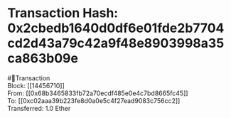 
Transaction Hash: 0x2cbedb1640d0df6e01fde2b7704cd2d43a79c42a9f48e8903998a35ca863b09e
====================================================================================
  
#💸Transaction  
Block: [[14456710]]  
From: [[0x68b3465833fb72a70ecdf485e0e4c7bd8665fc45]]  
To: [[0xc02aaa39b223fe8d0a0e5c4f27ead9083c756cc2]]  
Transferred: 1.0 Ether